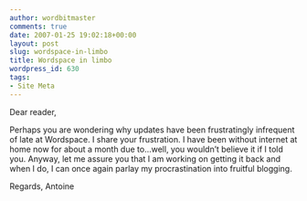 ```yaml
---
author: wordbitmaster
comments: true
date: 2007-01-25 19:02:18+00:00
layout: post
slug: wordspace-in-limbo
title: Wordspace in limbo
wordpress_id: 630
tags:
- Site Meta
---
```


Dear reader,

Perhaps you are wondering why updates have been frustratingly infrequent of late at Wordspace. I share your frustration. I have been without internet at home now for about a month due to…well, you wouldn’t believe it if I told you. Anyway, let me assure you that I am working on getting it back and when I do, I can once again parlay my procrastination into fruitful blogging.

Regards,
Antoine
